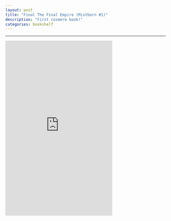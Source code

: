 ```yaml
---
layout: post
title: "Final The Final Empire (Mistborn #1)"
description: "First cosmere book!"
categories: bookshelf
---
```


---

<iframe type="text/html" width="336" height="550" frameborder="0" allowfullscreen style="max-width:100%" src="https://read.amazon.in/kp/card?asin=B004N622EY&preview=inline&linkCode=kpe&ref_=cm_sw_r_kb_dp_1AVSEbSDFE68X" ></iframe>